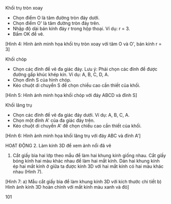 Khối trụ tròn xoay
- Chọn điểm O là tâm đường tròn đáy dưới.
- Chọn điểm O' là tâm đường tròn đáy trên.
- Nhập độ dài bán kính đáy r trong hộp thoại. Ví dụ: r = 3.
- Bấm OK để vẽ.

[Hình 4: Hình ảnh minh họa khối trụ tròn xoay với tâm O và O', bán kính r = 3]

Khối chóp
- Chọn các đỉnh để vẽ đa giác đáy.
Lưu ý: Phải chọn các đỉnh để được đường gấp khúc khép kín.
Ví dụ: A, B, C, D, A.
- Chọn đỉnh S của hình chóp.
- Kéo chuột di chuyển S để chọn chiều cao cần thiết của khối.

[Hình 5: Hình ảnh minh họa khối chóp với đáy ABCD và đỉnh S]

Khối lăng trụ
- Chọn các đỉnh để vẽ đa giác đáy dưới. Ví dụ: A, B, C, A.
- Chọn một đỉnh A' của đa giác đáy trên.
- Kéo chuột di chuyển A' để chọn chiều cao cần thiết của khối.

[Hình 6: Hình ảnh minh họa khối lăng trụ với đáy ABC và đỉnh A']

HOẠT ĐỘNG 2. Làm kính 3D để xem ảnh nổi đã vẽ

1. Cắt giấy bìa hai lớp theo mẫu để làm hai khung kính giống nhau. Cắt giấy bóng kính hai màu khác nhau để làm hai mắt kính. Dán hai khung kính ép hai mắt kính ở giữa ta được kính 3D với hai mắt kính có hai màu khác nhau (Hình 7).

[Hình 7: 
a) Mẫu cắt giấy bìa để làm khung kính 3D với kích thước chi tiết
b) Hình ảnh kính 3D hoàn chỉnh với mắt kính màu xanh và đỏ]

101